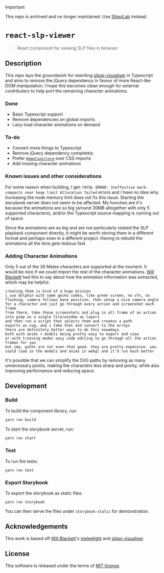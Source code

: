 > [!IMPORTANT]  
> This repo is archived and no longer maintained. Use [SlippiLab](https://github.com/frankborden/slippilab) instead.

# `react-slp-viewer`

> React component for viewing SLP files in browser

## Description

This repo lays the groundwork for rewriting [slippi-visualiser](https://github.com/schmooblidon/slippi-visualiser)
in Typescript and aims to remove the jQuery dependency in favour of more React-like DOM manipulation. I hope this
becomes clean enough for external contributers to help port the remaining character animations.

### Done

* Basic Typescript support
* Remove dependencies on global imports
* Lazy-load character animations on demand

### To-do

* Convert more things to Typescript
* Remove jQuery dependency completely
* Prefer [`@emotion/core`](https://github.com/emotion-js/emotion) over CSS imports
* Add missing character animations

### Known issues and other considerations

For some reason when building, I get: `FATAL ERROR: Ineffective mark-compacts near heap limit Allocation failed` errors
and I have no idea why. Increasing the node memory limit does not fix this issue. Starting the storybook server does not seem to be affected. My hunches are it's because the animations are so big (around 30MB altogether with only 5 supported characters), and/or the Typescript source mapping is running out of space.

Since the animations are so big and are not particularly related the SLP playback component directly, it might be worth storing them in a different format and perhaps even in a different project. Having to rebuild the animations all the time gets tedious fast.

### Adding Character Animations

Only 5 out of the 26 Melee characters are supported at the moment. It would be nice if we could import the rest of the character animations.
[Will Blackett](https://github.com/schmooblidon) had this to say about how the animation information was extracted, which may be helpful:

```
creating them is kind of a huge mission
i use dolphin with some gecko codes, like green screen, no vfx, no flashing, camera follows base position, then setup a nice camera angle for a character and just go through every action and screenshot each frame
from there, take those screenshots and plug in all frame of an action into gimp as a single file/window as layers
and then run a script that selects them and creates a path
exports an svg, and i take that and convert to the arrays
there are definitely better ways to do this nowadays
both with anims + models being pretty easy to export and view
or with training modes easy code editing to go through all the action frames for you
but imo, paths are not even that good. they are pretty expensive. you could load in the models and anims in webgl and it'd run much better
```

It's possible that we can simplify the SVG paths by removing as many unnecessary points, making the characters less sharp and pointy, while also improving performance and reducing space.

## Development

### Build

To build the component library, run:

```sh
yarn run build
```

To start the storybook server, run:

```sh
yarn run start
```

### Test

To run the tests:

```
yarn run test
```

### Export Storybook

To export the storybook as static files:

```
yarn run storybook
```

You can then serve the files under `storybook-static` for demonstration.

## Acknowledgements

This work is based off [Will Blackett](https://github.com/schmooblidon)'s [meleelight](https://github.com/schmooblidon/meleelight/) and [slippi-visualiser](https://github.com/schmooblidon/slippi-visualiser).

## License

This software is released under the terms of [MIT license](LICENSE).
